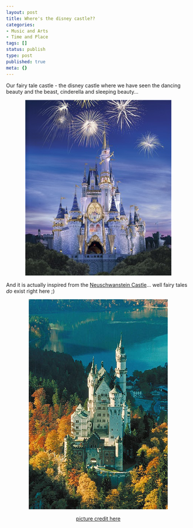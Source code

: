 ```yaml
---
layout: post
title: Where's the disney castle??
categories:
- Music and Arts
- Time and Place
tags: []
status: publish
type: post
published: true
meta: {}
---
```

Our fairy tale castle - the disney castle where we have seen the dancing beauty and the beast, cinderella and sleeping beauty...
<p align="center"><img src="/img/disneycastle.jpg" /></p>
<p align="left">And it is actually inspired from the <a href="http://en.wikipedia.org/wiki/Neuschwanstein">Neuschwanstein Castle</a>... well fairy tales <em>do</em> exist right here ;)</p>
<p align="center"><img src="/img/neuschwansteincastle.jpg" /></p>
<p align="center"><a href="http://www.texasgirlschoir.org/lgtr00/NeuschwansteinCastle1.jpg">picture credit here</a></p>
